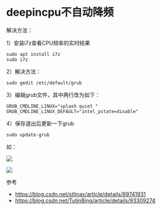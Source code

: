 # deepincpu不自动降频

解决方法：

1）安装i7z查看CPU频率的实时结果

```
sudo apt install i7z
sudo i7z
```

2）解决方法：

```
sudo gedit /etc/default/grub
```

3）编辑grub文件，其中两行改为如下：

```
GRUB_CMDLINE_LINUX="splash quiet "
GRUB_CMDLINE_LINUX_DEFAULT="intel_pstate=disable"
```

4）保存退出后更新一下grub

```
sudo update-grub
```

如：

![](https://img1.zlogs.net/19/20191102200932.png)

![](https://img1.zlogs.net/19/20191102200950.png)





参考

+ <https://blog.csdn.net/stlinax/article/details/89741931>
+ <https://blog.csdn.net/TutinBing/article/details/93309274>